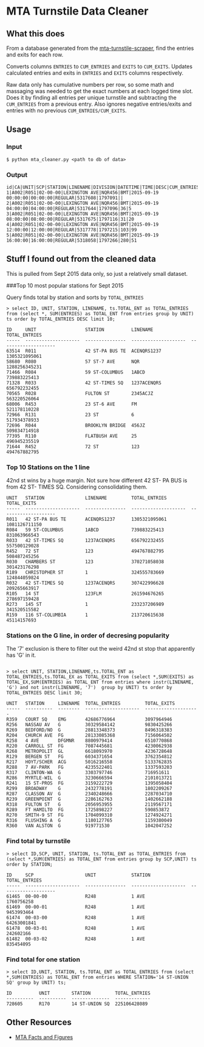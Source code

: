 # MTA Turnstile Data Cleaner


## What this does
From a database generated from the [mta-turnstile-scraper](https://github.com/piratefsh/mta-turnstile-scraper), find the entries and exits for each row. 

Converts columns `ENTRIES` to `CUM_ENTRIES` and `EXITS` to `CUM_EXITS`. Updates calculated entries and exits in `ENTRIES` and `EXITS` columns respectively.

Raw data only has cumulative numbers per row, so some math and massaging was needed to get the exact numbers at each logged time slot. Does it by finding all entries per unique turnstile and subtracting the `CUM_ENTRIES` from a previous entry. Also ignores negative entries/exits and entries with no previous `CUM_ENTRIES/CUM_EXITS`.

## Usage

### Input

```
$ python mta_cleaner.py <path to db of data>
```

### Output

```
id|CA|UNIT|SCP|STATION|LINENAME|DIVISION|DATETIME|TIME|DESC|CUM_ENTRIES|CUM_EXITS|ENTRIES|EXITS
1|A002|R051|02-00-00|LEXINGTON AVE|NQR456|BMT|2015-09-19 00:00:00|00:00:00|REGULAR|5317608|1797091||
2|A002|R051|02-00-00|LEXINGTON AVE|NQR456|BMT|2015-09-19 04:00:00|04:00:00|REGULAR|5317644|1797096|36|5
3|A002|R051|02-00-00|LEXINGTON AVE|NQR456|BMT|2015-09-19 08:00:00|08:00:00|REGULAR|5317675|1797116|31|20
4|A002|R051|02-00-00|LEXINGTON AVE|NQR456|BMT|2015-09-19 12:00:00|12:00:00|REGULAR|5317778|1797215|103|99
5|A002|R051|02-00-00|LEXINGTON AVE|NQR456|BMT|2015-09-19 16:00:00|16:00:00|REGULAR|5318058|1797266|280|51
```


## Stuff I found out from the cleaned data

This is pulled from Sept 2015 data only, so just a relatively small dataset.


###Top 10 most popular stations for Sept 2015

Query finds total by station and sorts by `TOTAL_ENTRIES`

```
> select ID, UNIT, STATION, LINENAME, ts.TOTAL_ENT as TOTAL_ENTRIES from (select *, SUM(ENTRIES) as TOTAL_ENT from entries group by UNIT) ts order by TOTAL_ENTRIES DESC limit 10;

ID     UNIT                  STATION          LINENAME              TOTAL_ENTRIES       
-----  --------------------  ---------------  --------------------  --------------------
63514  R011                  42 ST-PA BUS TE  ACENQRS1237           1305321095061       
58680  R080                  57 ST-7 AVE      NQR                   1288256345231       
71466  R084                  59 ST-COLUMBUS   1ABCD                 739883225413        
71328  R033                  42 ST-TIMES SQ   1237ACENQRS           656792232455        
70565  R028                  FULTON ST        2345ACJZ              563220526064        
68006  R453                  23 ST-6 AVE      FM                    521178110228        
72966  R131                  23 ST            6                     517934378933        
72696  R044                  BROOKLYN BRIDGE  456JZ                 509834714918        
77395  R110                  FLATBUSH AVE     25                    496945235519        
71644  R452                  72 ST            123                   494767882795  
```

### Top 10 Stations on the 1 line

42nd st wins by a huge margin. Not sure how different 42 ST- PA BUS is from 42 ST- TIMES SQ. Considering consolidating them.

```
UNIT   STATION               LINENAME         TOTAL_ENTRIES         TOTAL_EXITS         
-----  --------------------  ---------------  --------------------  --------------------
R011   42 ST-PA BUS TE       ACENQRS1237      1305321095061         1081126711150       
R084   59 ST-COLUMBUS        1ABCD            739883225413          831063966543        
R033   42 ST-TIMES SQ        1237ACENQRS      656792232455          557500129028        
R452   72 ST                 123              494767882795          508487245256        
R030   CHAMBERS ST           123              370271058038          301423176298        
R189   CHRISTOPHER ST        1                324555783669          124844059824        
R032   42 ST-TIMES SQ        1237ACENQRS      307422996628          209265663917        
R105   14 ST                 123FLM           261594676265          278697159428        
R273   145 ST                1                233237206989          341520515582        
R159   116 ST-COLUMBIA       1                213720615638          45114157693
```

### Stations on the G line, in order of decresing popularity

The '7' exclusion is there to filter out the weird 42nd st stop that apparently has 'G' in it.

```

> select UNIT, STATION,LINENAME,ts.TOTAL_ENT as TOTAL_ENTRIES,ts.TOTAL_EX as TOTAL_EXITS from (select *,SUM(EXITS) as TOTAL_EX,SUM(ENTRIES) as TOTAL_ENT from entries where instr(LINENAME, 'G') and not instr(LINENAME, '7')  group by UNIT) ts order by TOTAL_ENTRIES DESC limit 30;

UNIT   STATION     LINENAME  TOTAL_ENTRIES         TOTAL_EXITS         
-----  ----------  --------  --------------------  --------------------
R359   COURT SQ    EMG       42686776964           3097964946          
R256   NASSAU AV   G         30329584142           9830425266          
R269   BEDFORD/NO  G         28813348373           8496318383          
R204   CHURCH AVE  FG        28133085368           7156064502          
R258   4 AVE       DFGMNR    8800979414            6510770868          
R220   CARROLL ST  FG        7087445681            4230062938          
R268   METROPOLIT  GL        6618093970            4236728648          
R129   BERGEN ST   FG        6034371654            3762354812          
R217   HOYT/SCHER  ACG       5016216558            5133762835          
R288   7 AV-PARK   FG        4235522401            1337593203          
R317   CLINTON-WA  G         3303797746            716951611           
R286   MYRTLE-WIL  G         3230666594            2101013721          
R241   15 ST-PROS  FG        3159222729            1395058404          
R299   BROADWAY    G         2432778191            1802209267          
R287   CLASSON AV  G         2340248666            2287034710          
R239   GREENPOINT  G         2286162763            1402662188          
R318   FULTON ST   G         2056953955            2119567171          
R289   FT HAMILTO  FG        1725898227            590853872           
R270   SMITH-9 ST  FG        1704099310            1274924271          
R316   FLUSHING A  G         1180127765            1159380049          
R360   VAN ALSTON  G         919771530             1042047252
```

### Find total by turnstile

```
> select ID,SCP, UNIT, STATION, ts.TOTAL_ENT as TOTAL_ENTRIES from (select *,SUM(ENTRIES) as TOTAL_ENT from entries group by SCP,UNIT) ts order by STATION;

ID     SCP                   UNIT             STATION               TOTAL_ENTRIES       
-----  --------------------  ---------------  --------------------  --------------------
61465  00-00-00              R248             1 AVE                 1760756258          
61469  00-00-01              R248             1 AVE                 9453993464          
61474  00-03-00              R248             1 AVE                 64263001841         
61478  00-03-01              R248             1 AVE                 242602166           
61482  00-03-02              R248             1 AVE                 835454095  
```

### Find total for one station

```
> select ID,UNIT, STATION, ts.TOTAL_ENT as TOTAL_ENTRIES from (select *,SUM(ENTRIES) as TOTAL_ENT from entries WHERE STATION='14 ST-UNION SQ' group by UNIT) ts;

ID          UNIT        STATION         TOTAL_ENTRIES
----------  ----------  --------------  -------------
728605      R170        14 ST-UNION SQ  225106428089 
```


## Other Resources
* [MTA Facts and Figures](http://web.mta.info/nyct/facts/ffsubway.htm)